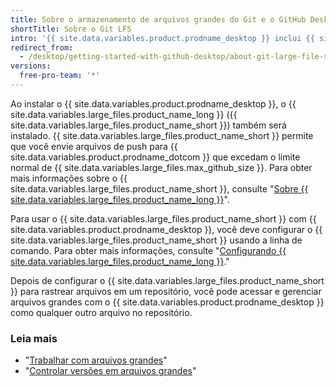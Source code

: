 ```yaml
---
title: Sobre o armazenamento de arquivos grandes do Git e o GitHub Desktop
shortTitle: Sobre o Git LFS
intro: '{{ site.data.variables.product.prodname_desktop }} inclui {{ site.data.variables.large_files.product_name_long }} para gerenciar arquivos grandes.'
redirect_from:
  - /desktop/getting-started-with-github-desktop/about-git-large-file-storage-and-github-desktop
versions:
  free-pro-team: '*'
---
```


Ao instalar o {{ site.data.variables.product.prodname_desktop }}, o {{ site.data.variables.large_files.product_name_long }} ({{ site.data.variables.large_files.product_name_short }}) também será instalado. {{ site.data.variables.large_files.product_name_short }} permite que você envie arquivos de push para {{ site.data.variables.product.prodname_dotcom }} que excedam o limite normal de {{ site.data.variables.large_files.max_github_size }}. Para obter mais informações sobre o {{ site.data.variables.large_files.product_name_short }}, consulte "[Sobre {{ site.data.variables.large_files.product_name_long }}](/github/managing-large-files/about-git-large-file-storage)".

Para usar o {{ site.data.variables.large_files.product_name_short }} com {{ site.data.variables.product.prodname_desktop }}, você deve configurar o {{ site.data.variables.large_files.product_name_short }} usando a linha de comando. Para obter mais informações, consulte "[Configurando {{ site.data.variables.large_files.product_name_long }}](/github/managing-large-files/configuring-git-large-file-storage)."

Depois de configurar o {{ site.data.variables.large_files.product_name_short }} para rastrear arquivos em um repositório, você pode acessar e gerenciar arquivos grandes com o {{ site.data.variables.product.prodname_desktop }} como qualquer outro arquivo no repositório.

### Leia mais
- "[Trabalhar com arquivos grandes](/github/managing-large-files/working-with-large-files)"
- "[Controlar versões em arquivos grandes](/github/managing-large-files/versioning-large-files)"
